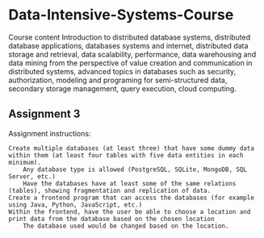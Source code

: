 # Data-Intensive-Systems-Course
Course content
Introduction to distributed database systems, distributed database applications, databases systems and internet, distributed data storage and retrieval, data scalability, performance, data warehousing and data mining from the perspective of value creation and communication in distributed systems, advanced topics in databases such as security, authorization, modeling and programing for semi-structured data, secondary storage management, query execution, cloud computing.


## Assignment 3
Assignment instructions:

    Create multiple databases (at least three) that have some dummy data within them (at least four tables with five data entities in each minimum).
        Any database type is allowed (PostgreSQL, SQLite, MongoDB, SQL Server, etc.)
        Have the databases have at least some of the same relations (tables), showing fragmentation and replication of data.
    Create a frontend program that can access the databases (for example using Java, Python, JavaScript, etc.) 
    Within the frontend, have the user be able to choose a location and print data from the database based on the chosen location
        The database used would be changed based on the location.
